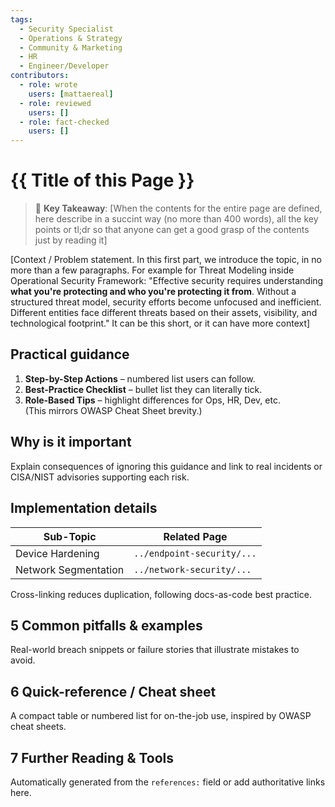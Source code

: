 ```yaml
---
tags:
  - Security Specialist
  - Operations & Strategy
  - Community & Marketing
  - HR
  - Engineer/Developer
contributors:
  - role: wrote
    users: [mattaereal]
  - role: reviewed
    users: []
  - role: fact-checked
    users: []
---
```


# {{ Title of this Page }}


> 🔑 **Key Takeaway**: [When the contents for the entire page are defined, here describe in a succint way (no more than 400 words), all the key points or tl;dr so that anyone can get a good grasp of the contents just by reading it]

[Context / Problem statement. In this first part, we introduce the topic, in no more than a few paragraphs. For example for Threat Modeling inside Operational Security Framework: "Effective security requires understanding **what you're protecting and who you're protecting it from**. Without a structured threat model, security efforts become unfocused and inefficient. Different entities face different threats based on their assets, visibility, and technological footprint." It can be this short, or it can have more context]

## Practical guidance

1. **Step-by-Step Actions** – numbered list users can follow.  
2. **Best-Practice Checklist** – bullet list they can literally tick.  
3. **Role-Based Tips** – highlight differences for Ops, HR, Dev, etc.  
(This mirrors OWASP Cheat Sheet brevity.)

## Why is it important

Explain consequences of ignoring this guidance and link to real incidents or CISA/NIST advisories supporting each risk.

## Implementation details

| Sub-Topic | Related Page |
|-----------|--------------|
| Device Hardening | `../endpoint-security/...` |
| Network Segmentation | `../network-security/...` |

Cross-linking reduces duplication, following docs-as-code best practice.

## 5  Common pitfalls & examples

Real-world breach snippets or failure stories that illustrate mistakes to avoid.  <!-- :contentReference[oaicite:6]{index=6} -->

## 6  Quick-reference / Cheat sheet

A compact table or numbered list for on-the-job use, inspired by OWASP cheat sheets.  <!-- :contentReference[oaicite:7]{index=7} -->

## 7  Further Reading & Tools

Automatically generated from the `references:` field or add authoritative links here.

<!--
CITATION SOURCES
turn0search0  Jekyll front-matter basics – validates YAML metadata structure.  
turn0search2  NIST practice guides use an executive-summary section.  
turn0search3  CISA report templates also open with Executive Summary.  
turn0search4  OWASP Cheat Sheet series shows concise prescriptive guidance.  
turn0search5  Kubernetes style guide recommends short sections & headings.  
turn0search6  Google developer style guide echoes those principles.  
turn0search7  Version-history tables are a best practice for change control.  
turn0search8  Jekyll step-by-step docs reinforce YAML front-matter placement.  
turn0search11 CISA advisories supply risk context references.  
turn0search12 OWASP Cheat Sheet project cited for quick-reference idea.  
turn0search13 Kubernetes “page content types” shows cross-linking strategy.  
turn0search10 NIST CSF overview underpins risk-management rationale.
-->